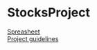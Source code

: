 # StocksProject
[Spreasheet](https://docs.google.com/spreadsheets/d/1y8LKOmlq90gHdKjhl1jRI42q6csZGaCBbA7QOGITeBI/edit#gid=0)  
[Project guidelines](https://docs.google.com/document/d/1DY8C5utYh9CBOxl1bIG7lVVcYy-JUFf1/edit?usp=sharing&ouid=104368686630953859149&rtpof=true&sd=true)  
